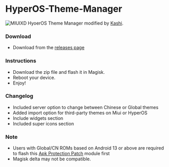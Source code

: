 # HyperOS-Theme-Manager
![MIUIXD](https://github.com/Mods-Center/HyperOS-Theme-Manager/assets/83476983/76fd1f36-820d-4e58-8abe-c90c32c4e0ab)
HyoerOS Theme Manager modified by [Kashi](https://t.me/kakashi1v1).

### Download
- Download from the [releases page](https://github.com/Mods-Center/HyperOS-Theme-Manager/releases)

### Instructions
- Download the zip file and flash it in Magisk.
- Reboot your device.
- Enjoy!

### Changelog
- Included server option to change between Chinese or Global themes
- Added import option for third-party themes on Miui or HyperOS
- Include widgets section
- Included super icons section

### Note
- Users with Global/CN ROMs based on Android 13 or above are required to flash this [Apk Protection Patch](https://github.com/Mods-Center/Apk-Protection-Patch) module first
- Magisk delta may not be compatible.
